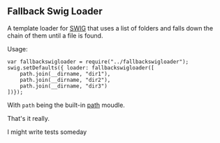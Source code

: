 ## Fallback Swig Loader

A template loader for [SWIG](http://paularmstrong.github.io/swig/docs) that uses a list of
folders and falls down the chain of them until a file is found.

Usage:

	var fallbackswigloader = require("../fallbackswigloader");
	swig.setDefaults({ loader: fallbackswigloader([
		path.join(__dirname, "dir1"),
		path.join(__dirname, "dir2"),
		path.join(__dirname, "dir3")
	])});

With `path` being the built-in [path](http://nodejs.org/api/path.html#path_path_join_path1_path2) moudle.

That's it really.

I might write tests someday